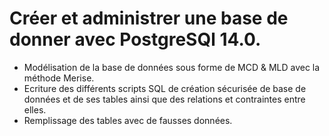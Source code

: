# Créer et administrer une base de donner avec PostgreSQl 14.0.

- Modélisation de la base de données sous forme de MCD & MLD avec la méthode Merise.
- Ecriture des différents scripts SQL de création sécurisée de base de données et de ses tables ainsi que des relations et contraintes entre elles.
- Remplissage des tables avec de fausses données.



